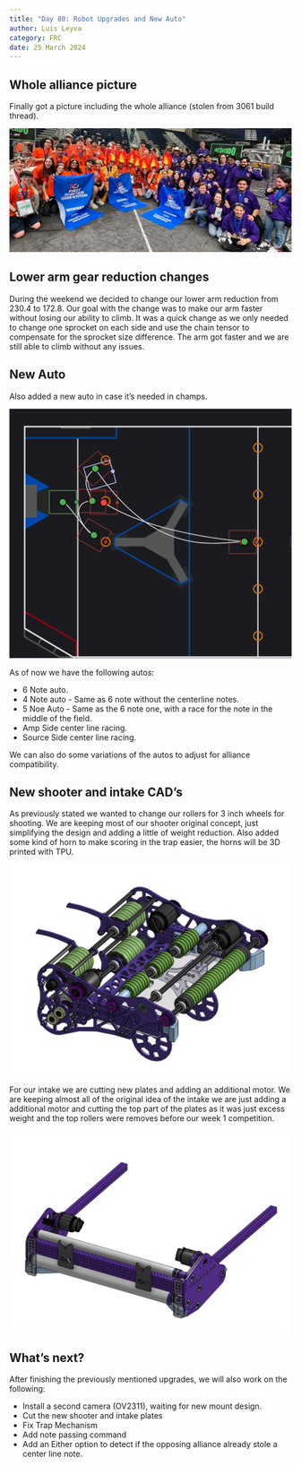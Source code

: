 ```yaml
---
title: "Day 80: Robot Upgrades and New Auto"
author: Luis Leyva
category: FRC
date: 25 March 2024
---
```


## Whole alliance picture

Finally got a picture including the whole alliance (stolen from 3061 build thread).

![IMG_4028.jpg](Day-80/IMG_4028.jpg)

## Lower arm gear reduction changes

During the weekend we decided to change our lower arm reduction from 230.4 to 172.8. Our goal with the change was to make our arm faster without losing our ability to climb. It was a quick change as we only needed to change one sprocket on each side and use the chain tensor to compensate for the sprocket size difference. The arm got faster and we are still able to climb without any issues.

## New Auto

Also added a new auto in case it’s needed in champs.

![Untitled](Day-80/Untitled.png)

As of now we have the following autos:

-   6 Note auto.
-   4 Note auto - Same as 6 note without the centerline notes.
-   5 Noe Auto - Same as the 6 note one, with a race for the note in the middle of the field.
-   Amp Side center line racing.
-   Source Side center line racing.

We can also do some variations of the autos to adjust for alliance compatibility.

## New shooter and intake CAD’s

As previously stated we wanted to change our rollers for 3 inch wheels for shooting. We are keeping most of our shooter original concept, just simplifying the design and adding a little of weight reduction. Also added some kind of horn to make scoring in the trap easier, the horns will be 3D printed with TPU.

![Untitled](Day-80/Untitled%201.png)

For our intake we are cutting new plates and adding an additional motor. We are keeping almost all of the original idea of the intake we are just adding a additional motor and cutting the top part of the plates as it was just excess weight and the top rollers were removes before our week 1 competition.

![Untitled](Day-80/Untitled%202.png)

## What’s next?

After finishing the previously mentioned upgrades, we will also work on the following:

-   Install a second camera (OV2311), waiting for new mount design.
-   Cut the new shooter and intake plates
-   Fix Trap Mechanism
-   Add note passing command
-   Add an Either option to detect if the opposing alliance already stole a center line note.
